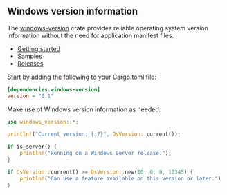## Windows version information

The [windows-version](https://crates.io/crates/windows-version) crate provides reliable operating system version information without the need for application manifest files.

- [Getting started](https://kennykerr.ca/rust-getting-started/)
- [Samples](https://github.com/microsoft/windows-rs/tree/master/crates/samples)
- [Releases](https://github.com/microsoft/windows-rs/releases)

Start by adding the following to your Cargo.toml file:

```toml
[dependencies.windows-version]
version = "0.1"
```

Make use of Windows version information as needed:

```rust
use windows_version::*;

println!("Current version: {:?}", OsVersion::current());

if is_server() {
    println!("Running on a Windows Server release.");
}

if OsVersion::current() >= OsVersion::new(10, 0, 0, 12345) {
    println!("Can use a feature available on this version or later.")
}
```
